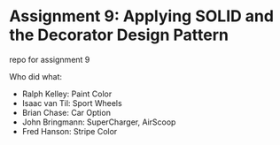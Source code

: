 # Assignment 9: Applying SOLID and the Decorator Design Pattern
repo for assignment 9

Who did what:
 * Ralph Kelley: Paint Color
 * Isaac van Til: Sport Wheels
 * Brian Chase: Car Option
 * John Bringmann: SuperCharger, AirScoop
 * Fred Hanson: Stripe Color
